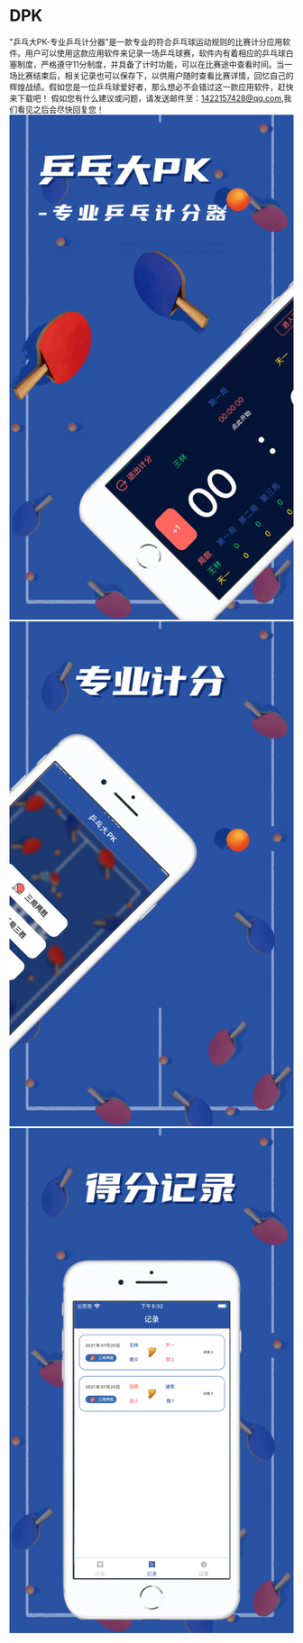 # DPK
"乒乓大PK-专业乒乓计分器"是一款专业的符合乒乓球运动规则的比赛计分应用软件。用户可以使用这款应用软件来记录一场乒乓球赛，软件内有着相应的乒乓球白塞制度，严格遵守11分制度，并具备了计时功能，可以在比赛途中查看时间。当一场比赛结束后，相关记录也可以保存下，以供用户随时查看比赛详情，回忆自己的辉煌战绩。假如您是一位乒乓球爱好者，那么想必不会错过这一款应用软件，赶快来下载吧！
假如您有什么建议或问题，请发送邮件至：1422157428@qq.com,我们看见之后会尽快回复您！
![Image text](https://github.com/qinfendezhou/DPK/blob/main/%E4%B8%8A%E6%9E%B6/1.png)
![Image text](https://github.com/qinfendezhou/DPK/blob/main/%E4%B8%8A%E6%9E%B6/2.png)
![Image text](https://github.com/qinfendezhou/DPK/blob/main/%E4%B8%8A%E6%9E%B6/3.png)
